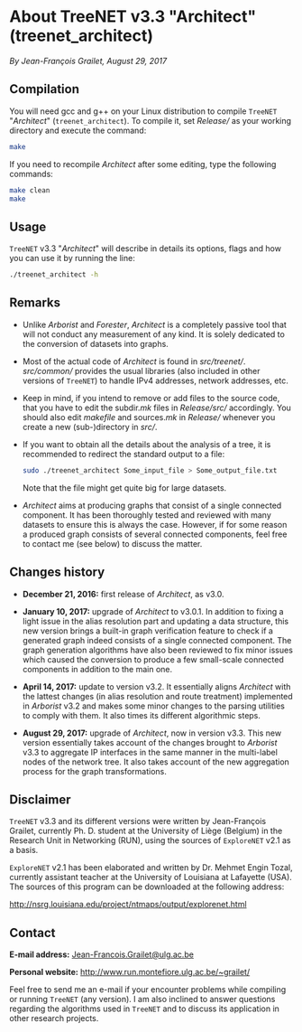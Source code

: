 # About TreeNET v3.3 "Architect" (treenet_architect)

*By Jean-François Grailet, August 29, 2017*

## Compilation

You will need gcc and g++ on your Linux distribution to compile `TreeNET` "*Architect*" (`treenet_architect`). To compile it, set *Release/* as your working directory and execute the command:

```sh
make
```

If you need to recompile *Architect* after some editing, type the following commands:

```sh
make clean
make
```

## Usage

`TreeNET` v3.3 "*Architect*" will describe in details its options, flags and how you can use it by running the line:

```sh
./treenet_architect -h
```

## Remarks

* Unlike *Arborist* and *Forester*, *Architect* is a completely passive tool that will not conduct any measurement of any kind. It is solely dedicated to the conversion of datasets into graphs.

* Most of the actual code of *Architect* is found in *src/treenet/*. *src/common/* provides the usual libraries (also included in other versions of `TreeNET`) to handle IPv4 addresses, network addresses, etc.

* Keep in mind, if you intend to remove or add files to the source code, that you have to edit the subdir.*mk* files in *Release/src/* accordingly. You should also edit *makefile* and sources.*mk* in *Release/* whenever you create a new (sub-)directory in *src/*.
  
* If you want to obtain all the details about the analysis of a tree, it is recommended to redirect the standard output to a file:
  
  ```sh
  sudo ./treenet_architect Some_input_file > Some_output_file.txt
  ```
  
  Note that the file might get quite big for large datasets.

* *Architect* aims at producing graphs that consist of a single connected component. It has been thoroughly tested and reviewed with many datasets to ensure this is always the case. However, if for some reason a produced graph consists of several connected components, feel free to contact me (see below) to discuss the matter.

## Changes history

* **December 21, 2016:** first release of *Architect*, as v3.0.

* **January 10, 2017:** upgrade of *Architect* to v3.0.1. In addition to fixing a light issue in the alias resolution part and updating a data structure, this new version brings a built-in graph verification feature to check if a generated graph indeed consists of a single connected component. The graph generation algorithms have also been reviewed to fix minor issues which caused the conversion to produce a few small-scale connected components in addition to the main one.

* **April 14, 2017:** update to version v3.2. It essentially aligns *Architect* with the lattest changes (in alias resolution and route treatment) implemented in *Arborist* v3.2 and makes some minor changes to the parsing utilities to comply with them. It also times its different algorithmic steps.

* **August 29, 2017:** upgrade of *Architect*, now in version v3.3. This new version essentially takes account of the changes brought to *Arborist* v3.3 to aggregate IP interfaces in the same manner in the multi-label nodes of the network tree. It also takes account of the new aggregation process for the graph transformations.

## Disclaimer

`TreeNET` v3.3 and its different versions were written by Jean-François Grailet, currently Ph. D. student at the University of Liège (Belgium) in the Research Unit in Networking (RUN), using the sources of `ExploreNET` v2.1 as a basis.

`ExploreNET` v2.1 has been elaborated and written by Dr. Mehmet Engin Tozal, currently assistant teacher at the University of Louisiana at Lafayette (USA). The sources of this program can be downloaded at the following address:

http://nsrg.louisiana.edu/project/ntmaps/output/explorenet.html

## Contact

**E-mail address:** Jean-Francois.Grailet@ulg.ac.be

**Personal website:** http://www.run.montefiore.ulg.ac.be/~grailet/

Feel free to send me an e-mail if your encounter problems while compiling or running `TreeNET` (any version). I am also inclined to answer questions regarding the algorithms used in `TreeNET` and to discuss its application in other research projects.
